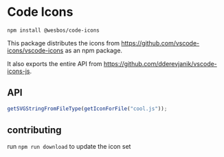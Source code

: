 # Code Icons

`npm install @wesbos/code-icons`

This package distributes the icons from <https://github.com/vscode-icons/vscode-icons> as an npm package.

It also exports the entire API from <https://github.com/dderevjanik/vscode-icons-js>.

## API

```js
getSVGStringFromFileType(getIconForFile("cool.js"));
```

## contributing

run `npm run download` to update the icon set

